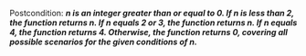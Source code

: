 Postcondition: ***n is an integer greater than or equal to 0. If n is less than 2, the function returns n. If n equals 2 or 3, the function returns n. If n equals 4, the function returns 4. Otherwise, the function returns 0, covering all possible scenarios for the given conditions of n.***